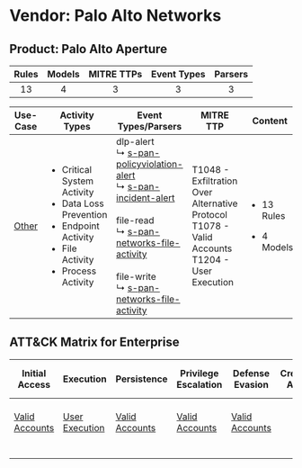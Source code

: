 Vendor: Palo Alto Networks
==========================
Product: Palo Alto Aperture
---------------------------
| Rules | Models | MITRE TTPs | Event Types | Parsers |
|:-----:|:------:|:----------:|:-----------:|:-------:|
|  13   |   4    |     3      |      3      |    3    |

|               Use-Case                | Activity Types                                                                                                                                   | Event Types/Parsers                                                                                                                                                                                                                                                                                                                                                                                                           | MITRE TTP                                                                                              | Content                                              |
|:-------------------------------------:| ------------------------------------------------------------------------------------------------------------------------------------------------ | ----------------------------------------------------------------------------------------------------------------------------------------------------------------------------------------------------------------------------------------------------------------------------------------------------------------------------------------------------------------------------------------------------------------------------- | ------------------------------------------------------------------------------------------------------ | ---------------------------------------------------- |
| [Other](../UseCases/usecase_other.md) | <ul><li>Critical System Activity</li><li>Data Loss Prevention</li><li>Endpoint Activity</li><li>File Activity</li><li>Process Activity</li></ul> |  dlp-alert<br> ↳ [s-pan-policyviolation-alert](../Parsers/parserContent_s-pan-policyviolation-alert.md)<br> ↳ [s-pan-incident-alert](../Parsers/parserContent_s-pan-incident-alert.md)<br><br> file-read<br> ↳ [s-pan-networks-file-activity](../Parsers/parserContent_s-pan-networks-file-activity.md)<br><br> file-write<br> ↳ [s-pan-networks-file-activity](../Parsers/parserContent_s-pan-networks-file-activity.md)<br> | T1048 - Exfiltration Over Alternative Protocol<br>T1078 - Valid Accounts<br>T1204 - User Execution<br> | <ul><li>13 Rules</li></ul><ul><li>4 Models</li></ul> |

ATT&CK Matrix for Enterprise
----------------------------
| Initial Access                                                      | Execution                                                           | Persistence                                                         | Privilege Escalation                                                | Defense Evasion                                                     | Credential Access | Discovery | Lateral Movement | Collection | Command and Control | Exfiltration                                                                                | Impact |
| ------------------------------------------------------------------- | ------------------------------------------------------------------- | ------------------------------------------------------------------- | ------------------------------------------------------------------- | ------------------------------------------------------------------- | ----------------- | --------- | ---------------- | ---------- | ------------------- | ------------------------------------------------------------------------------------------- | ------ |
| [Valid Accounts](https://attack.mitre.org/techniques/T1078)<br><br> | [User Execution](https://attack.mitre.org/techniques/T1204)<br><br> | [Valid Accounts](https://attack.mitre.org/techniques/T1078)<br><br> | [Valid Accounts](https://attack.mitre.org/techniques/T1078)<br><br> | [Valid Accounts](https://attack.mitre.org/techniques/T1078)<br><br> |                   |           |                  |            |                     | [Exfiltration Over Alternative Protocol](https://attack.mitre.org/techniques/T1048)<br><br> |        |
